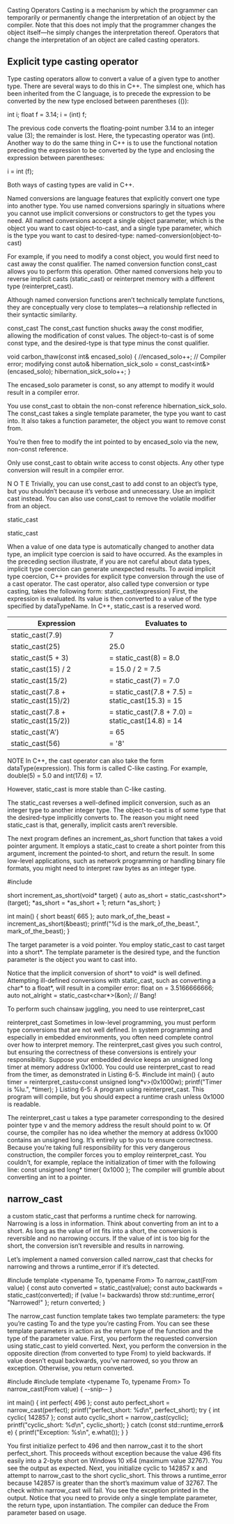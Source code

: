 Casting Operators
Casting is a mechanism by which the programmer can temporarily or
permanently change the interpretation of an object by the compiler.
Note that this does not imply that the programmer changes the object
itself—he simply changes the interpretation thereof. Operators that
change the interpretation of an object are called casting operators.



## Explicit type casting operator
Type casting operators allow to convert a value of a given type to another type. There are several ways to do this in C++. The simplest one, which has been inherited from the C language, is to precede the expression to be converted by the new type enclosed between parentheses (()):

int i;
float f = 3.14;
i = (int) f;


The previous code converts the floating-point number 3.14 to an integer value (3); the remainder is lost. Here, the typecasting operator was (int). Another way to do the same thing in C++ is to use the functional notation preceding the expression to be converted by the type and enclosing the expression between parentheses:

i = int (f);

Both ways of casting types are valid in C++.











Named conversions are language features that explicitly convert one type into
another type. You use named conversions sparingly in situations where you
cannot use implicit conversions or constructors to get the types you need.
All named conversions accept a single object parameter, which is the
object you want to cast object-to-cast, and a single type parameter, which is
the type you want to cast to desired-type:
named-conversion<desired-type>(object-to-cast)

For example, if you need to modify a const object, you would first need to cast away the const qualifier. The named conversion function const_cast allows you to perform this operation. Other named conversions help you to reverse implicit casts (static_cast) or reinterpret memory with a different type (reinterpret_cast).

Although named conversion functions aren’t technically template functions, they are conceptually very close to templates—a relationship reflected in their syntactic similarity.

const_cast
The const_cast function shucks away the const modifier, allowing the modification of const values. The object-to-cast is of some const type, and the
desired-type is that type minus the const qualifier.


void carbon_thaw(const int& encased_solo)
{
  //encased_solo++;     // Compiler error; modifying const
  auto& hibernation_sick_solo = const_cast<int&>(encased_solo);
  hibernation_sick_solo++;
}

The encased_solo parameter is const, so any attempt to modify it would result in a compiler error.

You use const_cast to obtain the non-const reference hibernation_sick_solo. The const_cast takes a single template parameter, the type you want to cast into. It also takes a function parameter, the object you want to remove const from.

You’re then free to modify the int pointed to by encased_solo via the new, non-const reference.

Only use const_cast to obtain write access to const objects. Any other
type conversion will result in a compiler error.

N O T E
Trivially, you can use const_cast to add const to an object’s type, but you shouldn’t because it’s verbose and unnecessary. Use an implicit cast instead. You can also use const_cast to remove the volatile modifier from an object.


static_cast

static_cast

When a value of one data type is automatically
changed to another data type, an implicit type coercion is said to have occurred.
As the examples in the preceding section illustrate, if you are not careful about data
types, implicit type coercion can generate unexpected results.
To avoid implicit type coercion, C++ provides for explicit type conversion through
the use of a cast operator. The cast operator, also called type conversion or type
casting, takes the following form:
static_cast<dataTypeName>(expression)
First, the expression is evaluated. Its value is then converted to a value of the type
specified by dataTypeName. In C++, static_cast is a reserved word.

| Expression | Evaluates to |
|------------|--------------|
| static_cast<int>(7.9) | 7 |
| static_cast<double>(25) | 25.0 |
| static_cast<double>(5 + 3) | = static_cast<double>(8) = 8.0 |
| static_cast<double>(15) / 2 | = 15.0 / 2 = 7.5 |
| static_cast<double>(15/2) | = static_cast<double>(7) = 7.0 |
| static_cast<int>(7.8 + static_cast<double>(15)/2) | = static_cast<int>(7.8 + 7.5) = static_cast<int>(15.3) = 15 |
| static_cast<int>(7.8 + static_cast<double>(15/2)) | = static_cast<int>(7.8 + 7.0) = static_cast<int>(14.8) = 14 |
| static_cast<int>('A') | = 65 |
|  static_cast<char>(56) | = '8' |

NOTE
In C++, the cast operator can also take the form dataType(expression). This form is called C-like casting. For example, double(5) = 5.0 and int(17.6) = 17.

However, static_cast is more stable than C-like casting.



The static_cast reverses a well-defined implicit conversion, such as an integer type to another integer type. The object-to-cast is of some type that the
desired-type implicitly converts to. The reason you might need static_cast is
that, generally, implicit casts aren’t reversible.

The next program defines an increment_as_short function that takes a void pointer argument. It employs a static_cast to create a short pointer from this argument, increment the pointed-to short, and return the result. In some low-level applications, such as network programming or handling binary file formats, you might need to interpret raw bytes as an integer type.

#include <cstdio>

short increment_as_short(void* target)
{
  auto as_short = static_cast<short*>(target);
  *as_short = *as_short + 1;
  return *as_short;
}

int main() {
  short beast{ 665 };
  auto mark_of_the_beast = increment_as_short(&beast);
  printf("%d is the mark_of_the_beast.", mark_of_the_beast);
}

The target parameter is a void pointer. You employ static_cast to cast
target into a short*. The template parameter is the desired type, and
the function parameter is the object you want to cast into.

Notice that the implicit conversion of short* to void* is well defined.
Attempting ill-defined conversions with static_cast, such as converting a
char* to a float*, will result in a compiler error:
float on = 3.5166666666;
auto not_alright = static_cast<char*>(&on); // Bang!

To perform such chainsaw juggling, you need to use reinterpret_cast

reinterpret_cast
Sometimes in low-level programming, you must perform type conversions that are not well defined. In system programming and especially in
embedded environments, you often need complete control over how to
interpret memory. The reinterpret_cast gives you such control, but ensuring the correctness of these conversions is entirely your responsibility.
Suppose your embedded device keeps an unsigned long timer at memory
address 0x1000. You could use reinterpret_cast to read from the timer, as
demonstrated in Listing 6-5.
#include <cstdio>
int main() {
auto timer = reinterpret_castu<const unsigned long*v>(0x1000w);
printf("Timer is %lu.", *timer);
}
Listing 6-5: A program using reinterpret_cast. This program will compile, but you should
expect a runtime crash unless 0x1000 is readable.

The reinterpret_cast u takes a type parameter corresponding to the
desired pointer type v and the memory address the result should point to w.
Of course, the compiler has no idea whether the memory at address
0x1000 contains an unsigned long. It’s entirely up to you to ensure correctness. Because you’re taking full responsibility for this very dangerous construction, the compiler forces you to employ reinterpret_cast. You couldn’t,
for example, replace the initialization of timer with the following line:
const unsigned long* timer{ 0x1000 };
The compiler will grumble about converting an int to a pointer.


## narrow_cast
a custom static_cast that performs a runtime check for narrowing. Narrowing is a loss in information. Think about converting from an int to a short. As long as the value of int fits into a short, the conversion is reversible and no narrowing occurs. If the value of int is too big for
the short, the conversion isn’t reversible and results in narrowing.


Let’s implement a named conversion called narrow_cast that checks for
narrowing and throws a runtime_error if it’s detected.

#include <stdexcept>
template <typename To, typename From>
To narrow_cast(From value)
{
  const auto converted = static_cast<To>(value);
  const auto backwards = static_cast<From>(converted);
  if (value != backwards) throw std::runtime_error{ "Narrowed!" };
  return converted;
}

The narrow_cast function template takes two template parameters: the type you’re casting To and the type you’re casting From. You can see these template parameters in action as the return type of the function and the type of the parameter value.
First, you perform the requested conversion using static_cast to yield converted. Next, you perform the conversion in the opposite direction (from converted to type From) to yield backwards. If value doesn’t equal backwards, you’ve narrowed, so you throw an exception.
Otherwise, you return converted.

#include <cstdio>
#include <stdexcept>
template <typename To, typename From>
To narrow_cast(From value)
{
  --snip--
}

int main()
{
  int perfect{ 496 };
  const auto perfect_short = narrow_cast<short>(perfect);
  printf("perfect_short: %d\n", perfect_short);
  try {
    int cyclic{ 142857 };
    const auto cyclic_short = narrow_cast<short>(cyclic);
    printf("cyclic_short: %d\n", cyclic_short);
  } catch (const std::runtime_error& e) {
    printf("Exception: %s\n", e.what());
  }
}

You first initialize perfect to 496 and then narrow_cast it to the short
perfect_short. This proceeds without exception because the value 496 fits
easily into a 2-byte short on Windows 10 x64 (maximum value 32767). You see
the output as expected. Next, you initialize cyclic to 142857 x and attempt
to narrow_cast to the short cyclic_short. This throws a runtime_error because
142857 is greater than the short’s maximum value of 32767. The check within
narrow_cast will fail. You see the exception printed in the output.
Notice that you need to provide only a single template parameter, the
return type, upon instantiation. The compiler can deduce the From
parameter based on usage.
